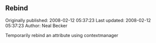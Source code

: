## Rebind

Originally published: 2008-02-12 05:37:23
Last updated: 2008-02-12 05:37:23
Author: Neal Becker

Temporarily rebind an attribute using contextmanager
